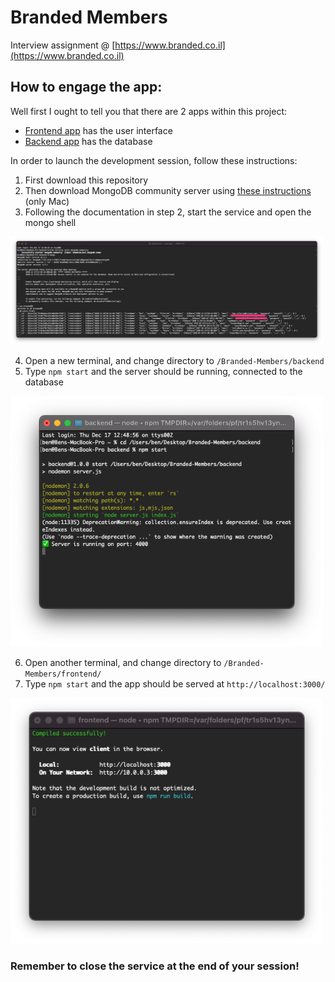 # Branded Members

Interview assignment @ [https://www.branded.co.il](https://www.branded.co.il)

## How to engage the app:

Well first I ought to tell you that there are 2 apps within this project:

- [Frontend app](https://github.com/belferink1996/Branded-Members/tree/main/frontend) has the user interface
- [Backend app](https://github.com/belferink1996/Branded-Members/tree/main/backend) has the database

In order to launch the development session, follow these instructions:

1. First download this repository
2. Then download MongoDB community server using [these instructions](https://github.com/belferink1996/Branded-Members/tree/main/backend#readme) (only Mac)
3. Following the documentation in step 2, start the service and open the mongo shell

<img src='./img/database.png' alt='database' width='500' />

4. Open a new terminal, and change directory to `/Branded-Members/backend`
5. Type `npm start` and the server should be running, connected to the database

<img src='./img/backend.png' alt='database' width='500' />

6. Open another terminal, and change directory to `/Branded-Members/frontend/`
7. Type `npm start` and the app should be served at `http://localhost:3000/`

<img src='./img/frontend.png' alt='database' width='500' />

### Remember to close the service at the end of your session!
